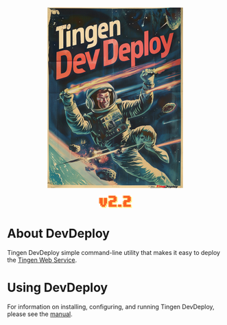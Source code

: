<!-- u250611 -->

<div align="center">

  ![logo](./.github/image/logo/tngndvdp-320x420.png)

  ![Version 2.2](https://github.com/APrettyCoolProgram/aprettycoolprogram/blob/main/profile/pub/verel/v/v2.2.png)
  
</div>

# About DevDeploy

Tingen DevDeploy simple command-line utility that makes it easy to deploy the [Tingen Web Service](https://github.com/spectrum-health-systems/tingen-web-service).

# Using DevDeploy

For information on installing, configuring, and running Tingen DevDeploy, please see the [manual](https://github.com/spectrum-health-systems/tingen-documentation/tree/main/manuals/tngndvdp).